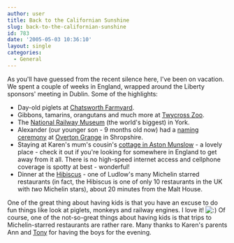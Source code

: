 ```yaml
---
author: user
title: Back to the Californian Sunshine
slug: back-to-the-californian-sunshine
id: 783
date: '2005-05-03 10:36:10'
layout: single
categories:
  - General
---
```


As you'll have guessed from the recent silence here, I've been on vacation. We spent a couple of weeks in England, wrapped around the Liberty sponsors' meeting in Dublin. Some of the highlights:

*   Day-old piglets at [Chatsworth Farmyard](http://www.chatsworth-house.co.uk/whattodo/farmyard_page.htm).
*   Gibbons, tamarins, orangutans and much more at [Twycross Zoo](http://www.twycrosszoo.com/).
*   The [National Railway Museum](http://www.nrm.org.uk/) (the world's biggest) in York.
*   Alexander (our younger son - 9 months old now) had a [naming ceremony](http://www.babycentre.co.uk/refcap/554848.html#1) at [Overton Grange](http://www.overtongrangehotel.com/) in Shropshire.
*   Staying at Karen's mum's cousin's [cottage in Aston Munslow](http://www.southshropshire.org.uk/malthouse/malthouse.html) - a lovely place - check it out if you're looking for somewhere in England to get away from it all. There is no high-speed internet access and cellphone coverage is spotty at best - wonderful!
*   Dinner at the [Hibiscus](http://www.shropshirestar.com/features/whatson/diningout/publish/printer_25186.shtml) - one of Ludlow's many Michelin starred restaurants (in fact, the Hibiscus is one of only 10 restaurants in the UK with _two_ Michelin stars), about 20 minutes from the Malt House.

One of the great thing about having kids is that you have an excuse to do fun things like look at piglets, monkeys and railway engines. I love it! ![:)](http://blogs.sun.com/roller/images/smileys/smile.gif ":)") Of course, one of the not-so-great things about having kids is that trips to Michelin-starred restaurants are rather rare. Many thanks to Karen's parents Ann and [Tony](http://www.shef.ac.uk/~st1ao/) for having the boys for the evening.